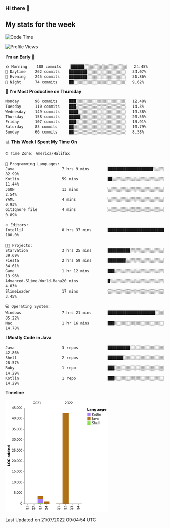 ### Hi there 👋

## My stats for the week
<!--START_SECTION:waka-->
![Code Time](http://img.shields.io/badge/Code%20Time-321%20hrs%2054%20mins-blue)

![Profile Views](http://img.shields.io/badge/Profile%20Views-0-blue)

**I'm an Early 🐤** 

```text
🌞 Morning    188 commits    ██████░░░░░░░░░░░░░░░░░░░   24.45% 
🌆 Daytime    262 commits    ████████░░░░░░░░░░░░░░░░░   34.07% 
🌃 Evening    245 commits    ████████░░░░░░░░░░░░░░░░░   31.86% 
🌙 Night      74 commits     ██░░░░░░░░░░░░░░░░░░░░░░░   9.62%

```
📅 **I'm Most Productive on Thursday** 

```text
Monday       96 commits     ███░░░░░░░░░░░░░░░░░░░░░░   12.48% 
Tuesday      110 commits    ███░░░░░░░░░░░░░░░░░░░░░░   14.3% 
Wednesday    149 commits    ████░░░░░░░░░░░░░░░░░░░░░   19.38% 
Thursday     158 commits    █████░░░░░░░░░░░░░░░░░░░░   20.55% 
Friday       107 commits    ███░░░░░░░░░░░░░░░░░░░░░░   13.91% 
Saturday     83 commits     ██░░░░░░░░░░░░░░░░░░░░░░░   10.79% 
Sunday       66 commits     ██░░░░░░░░░░░░░░░░░░░░░░░   8.58%

```


📊 **This Week I Spent My Time On** 

```text
⌚︎ Time Zone: America/Halifax

💬 Programming Languages: 
Java                     7 hrs 9 mins        ████████████████████░░░░░   82.99% 
Kotlin                   59 mins             ██░░░░░░░░░░░░░░░░░░░░░░░   11.44% 
JSON                     13 mins             ░░░░░░░░░░░░░░░░░░░░░░░░░   2.54% 
YAML                     4 mins              ░░░░░░░░░░░░░░░░░░░░░░░░░   0.93% 
GitIgnore file           4 mins              ░░░░░░░░░░░░░░░░░░░░░░░░░   0.89%

🔥 Editors: 
IntelliJ                 8 hrs 37 mins       █████████████████████████   100.0%

🐱‍💻 Projects: 
Starvation               3 hrs 25 mins       ██████████░░░░░░░░░░░░░░░   39.69% 
Fiesta                   2 hrs 59 mins       ████████░░░░░░░░░░░░░░░░░   34.61% 
Game                     1 hr 12 mins        ███░░░░░░░░░░░░░░░░░░░░░░   13.96% 
Advanced-Slime-World-Mana20 mins             █░░░░░░░░░░░░░░░░░░░░░░░░   4.03% 
SlimeLoader              17 mins             ░░░░░░░░░░░░░░░░░░░░░░░░░   3.45%

💻 Operating System: 
Windows                  7 hrs 21 mins       █████████████████████░░░░   85.22% 
Mac                      1 hr 16 mins        ███░░░░░░░░░░░░░░░░░░░░░░   14.78%

```

**I Mostly Code in Java** 

```text
Java                     3 repos             ██████████░░░░░░░░░░░░░░░   42.86% 
Shell                    2 repos             ███████░░░░░░░░░░░░░░░░░░   28.57% 
Ruby                     1 repo              ███░░░░░░░░░░░░░░░░░░░░░░   14.29% 
Kotlin                   1 repo              ███░░░░░░░░░░░░░░░░░░░░░░   14.29%

```


**Timeline**

![Chart not found](https://raw.githubusercontent.com/lyndseyy/lyndseyy/main/charts/bar_graph.png) 


 Last Updated on 21/07/2022 09:04:54 UTC
<!--END_SECTION:waka-->